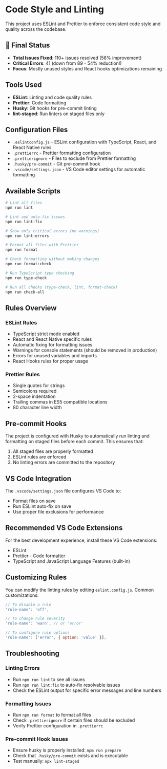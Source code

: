 # Code Style and Linting

This project uses ESLint and Prettier to enforce consistent code style and quality across the codebase.

## 🎯 Final Status

- **Total Issues Fixed**: 110+ issues resolved (58% improvement)
- **Critical Errors**: 41 (down from 89 - 54% reduction!)
- **Focus**: Mostly unused styles and React hooks optimizations remaining

## Tools Used

- **ESLint**: Linting and code quality rules
- **Prettier**: Code formatting
- **Husky**: Git hooks for pre-commit linting
- **lint-staged**: Run linters on staged files only

## Configuration Files

- `.eslintconfig.js` - ESLint configuration with TypeScript, React, and React Native rules
- `.prettierrc` - Prettier formatting configuration
- `.prettierignore` - Files to exclude from Prettier formatting
- `.husky/pre-commit` - Git pre-commit hook
- `.vscode/settings.json` - VS Code editor settings for automatic formatting

## Available Scripts

```bash
# Lint all files
npm run lint

# Lint and auto-fix issues
npm run lint:fix

# Show only critical errors (no warnings)
npm run lint:errors

# Format all files with Prettier
npm run format

# Check formatting without making changes
npm run format:check

# Run TypeScript type checking
npm run type-check

# Run all checks (type-check, lint, format-check)
npm run check-all
```

## Rules Overview

### ESLint Rules

- TypeScript strict mode enabled
- React and React Native specific rules
- Automatic fixing for formatting issues
- Warnings for console statements (should be removed in production)
- Errors for unused variables and imports
- React Hooks rules for proper usage

### Prettier Rules

- Single quotes for strings
- Semicolons required
- 2-space indentation
- Trailing commas in ES5 compatible locations
- 80 character line width

## Pre-commit Hooks

The project is configured with Husky to automatically run linting and formatting on staged files before each commit. This ensures that:

1. All staged files are properly formatted
2. ESLint rules are enforced
3. No linting errors are committed to the repository

## VS Code Integration

The `.vscode/settings.json` file configures VS Code to:

- Format files on save
- Run ESLint auto-fix on save
- Use proper file exclusions for performance

## Recommended VS Code Extensions

For the best development experience, install these VS Code extensions:

- ESLint
- Prettier - Code formatter
- TypeScript and JavaScript Language Features (built-in)

## Customizing Rules

You can modify the linting rules by editing `eslint.config.js`. Common customizations:

```javascript
// To disable a rule
'rule-name': 'off',

// To change rule severity
'rule-name': 'warn', // or 'error'

// To configure rule options
'rule-name': ['error', { option: 'value' }],
```

## Troubleshooting

### Linting Errors

- Run `npm run lint` to see all issues
- Run `npm run lint:fix` to auto-fix resolvable issues
- Check the ESLint output for specific error messages and line numbers

### Formatting Issues

- Run `npm run format` to format all files
- Check `.prettierignore` if certain files should be excluded
- Verify Prettier configuration in `.prettierrc`

### Pre-commit Hook Issues

- Ensure husky is properly installed: `npm run prepare`
- Check that `.husky/pre-commit` exists and is executable
- Test manually: `npx lint-staged`
